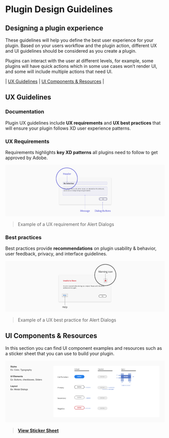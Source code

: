 # **Plugin Design Guidelines**


## Designing a plugin experience

These guidelines will help you define the best user experience for your plugin. Based on your users workflow and the plugin action, different UX and UI guidelines should be considered as you create a plugin.
 
Plugins can interact with the user at different levels, for example, some plugins will have quick actions which in some use cases won’t render UI, and some will include multiple actions that need UI. 


| [UX Guidelines](./ux_guidelines/index.md) | [UI Components & Resources](/reference/ui/index.md) |


## UX Guidelines 
### Documentation
Plugin UX guidelines include **UX requirements** and **UX best practices** that will ensure your plugin follows XD user experience patterns. 

### UX Requirements
Requirements highlights **key XD patterns** all plugins need to follow to get approved by Adobe. 

![UX Requirement](ux_images/Requirement.png)

> Example of a UX requirement for Alert Dialogs


### Best practices

Best practices provide **recommendations** on plugin usability & behavior, user feedback, privacy, and interface guidelines. 

![UX Best Practice](ux_images/BestPractice.png)

> Example of a UX best practice for Alert Dialogs


## UI Components & Resources
 
 In this section you can find UI component examples and resources such as a sticker sheet that you can use to build your plugin.

![UI Components](ux_images/Style_examples.png)

> **[View Sticker Sheet](./ui_resources/Sticker_sheet.md)**
